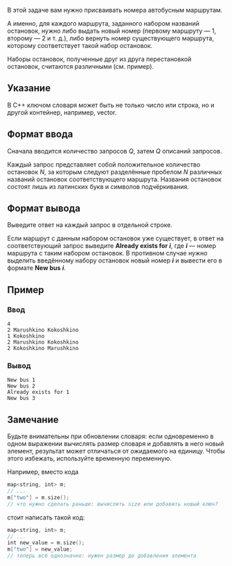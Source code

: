 В этой задаче вам нужно присваивать номера автобусным маршрутам.

А именно, для каждого маршрута, заданного набором названий остановок, нужно либо выдать новый номер (первому маршруту — 1, второму — 2 и т. д.), либо вернуть номер существующего маршрута, которому соответствует такой набор остановок.

Наборы остановок, полученные друг из друга перестановкой остановок, считаются различными (см. пример).
## Указание
В C++ ключом словаря может быть не только число или строка, но и другой контейнер, например, vector.
## Формат ввода
Сначала вводится количество запросов _Q_, затем _Q_ описаний запросов.

Каждый запрос представляет собой положительное количество остановок _N_, за которым следуют разделённые пробелом _N_ различных названий остановок соответствующего маршрута. Названия остановок состоят лишь из латинских букв и символов подчёркивания.
## Формат вывода
Выведите ответ на каждый запрос в отдельной строке.

Если маршрут с данным набором остановок уже существует, в ответ на соответствующий запрос выведите **Already exists for** _**i**_, где _**i**_ — номер маршрута с таким набором остановок. В противном случае нужно выделить введённому набору остановок новый номер _**i**_ и вывести его в формате **New bus** _**i**_.
## Пример

### Ввод
```
4
2 Marushkino Kokoshkino
1 Kokoshkino
2 Marushkino Kokoshkino
2 Kokoshkino Marushkino

```
### Вывод
```
New bus 1
New bus 2
Already exists for 1
New bus 3

```
## Замечание
Будьте внимательны при обновлении словаря: если одновременно в одном выражении вычислять размер словаря и добавлять в него новый элемент, результат может отличаться от ожидаемого на единицу. Чтобы этого избежать, используйте временную переменную.

Например, вместо кода
```c++
map<string, int> m;
// ...
m["two"] = m.size();
// что нужно сделать раньше: вычислить size или добавить новый ключ?
```
стоит написать такой код:
```c++
map<string, int> m;
// ...
int new_value = m.size();
m["two"] = new_value;
// теперь всё однозначно: нужен размер до добавления элемента
```